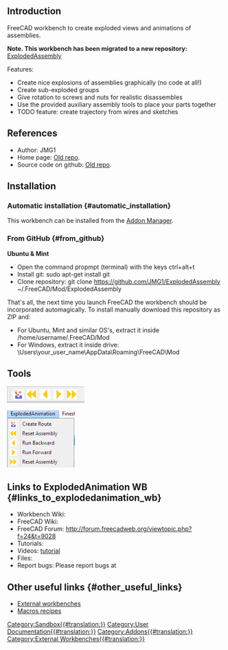  

## Introduction

 

FreeCAD workbench to create exploded views and animations of assemblies.

**Note. This workbench has been migrated to a new repository:** [ExplodedAssembly](https://github.com/JMG1/ExplodedAssembly)

Features:

-   Create nice explosions of assemblies graphically (no code at all!)
-   Create sub-exploded groups
-   Give rotation to screws and nuts for realistic disassembles
-   Use the provided auxiliary assembly tools to place your parts together
-   TODO feature: create trajectory from wires and sketches

## References

-   Author: JMG1
-   Home page: [Old repo](https://github.com/JMG1/FreeCAD_ExplodedAssemblyAnimationWorkbench).
-   Source code on github: [Old repo](https://github.com/JMG1/FreeCAD_ExplodedAssemblyAnimationWorkbench).

## Installation

### Automatic installation {#automatic_installation}

This workbench can be installed from the [Addon Manager](Std_AddonMgr.md).

### From GitHub {#from_github}

**Ubuntu & Mint**

-   Open the command propmpt (terminal) with the keys ctrl+alt+t
-   Install git: sudo apt-get install git
-   Clone repository: git clone <https://github.com/JMG1/ExplodedAssembly> \~/.FreeCAD/Mod/ExplodedAssembly

That\'s all, the next time you launch FreeCAD the workbench should be incorporated automagically. To install manually download this repository as ZIP and:

-   For Ubuntu, Mint and similar OS\'s, extract it inside /home/username/.FreeCAD/Mod
-   For Windows, extract it inside drive: \\Users\\your\_user\_name\\AppData\\Roaming\\FreeCAD\\Mod

## Tools

![](images/ExplodedAnimation-menu-orizz.png )

![](images/ExplodedAnimation-menu-vert.png )

## Links to ExplodedAnimation WB {#links_to_explodedanimation_wb}

-   Workbench Wiki:
-   FreeCAD Wiki:
-   FreeCAD Forum: <http://forum.freecadweb.org/viewtopic.php?f=24&t=9028>
-   Tutorials:
-   Videos: [tutorial](https://www.youtube.com/watch?v=t72qdG772Q8&feature=youtu.be)
-   Files:
-   Report bugs: Please report bugs at

## Other useful links {#other_useful_links}

-   [External workbenches](External_workbenches.md)
-   [Macros recipes](Macros_recipes.md)

 

[Category:Sandbox{{\#translation:}}](Category:Sandbox.md) [Category:User Documentation{{\#translation:}}](Category:User_Documentation.md) [Category:Addons{{\#translation:}}](Category:Addons.md) [Category:External Workbenches{{\#translation:}}](Category:External_Workbenches.md)
